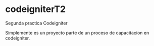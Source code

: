 # codeigniterT2
Segunda practica Codeigniter

Simplemente es un proyecto parte de un proceso de capacitacion en codeigniter.
